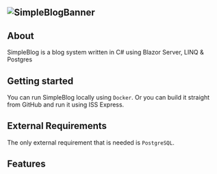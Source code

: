 ![SimpleBlogBanner](https://github.com/okjlez/SimpleBlog/blob/master/Web/blob/ReadMeLogo.png?raw=true)
----------------------------------------------------------------
## About
SimpleBlog is a blog system written in C# using Blazor Server, LINQ & Postgres

## Getting started
You can run SimpleBlog locally using `Docker`. Or you can build it straight from GitHub and run it using ISS Express.

## External Requirements
The only external requirement that is needed is `PostgreSQL`.

## Features

